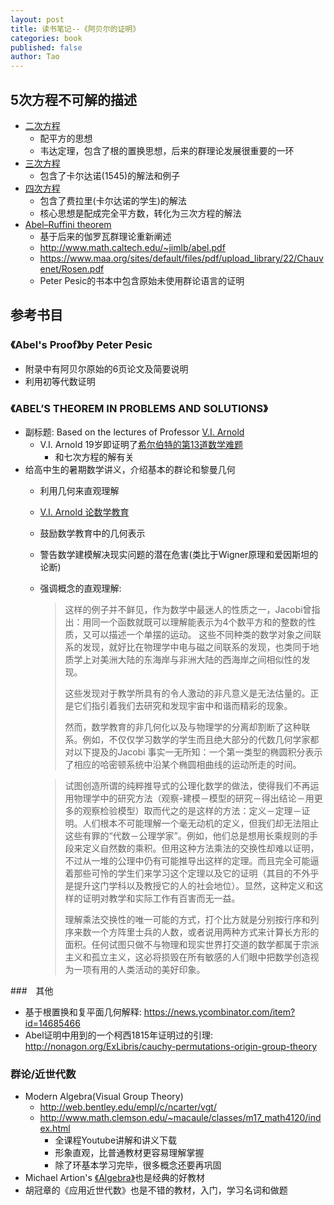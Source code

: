 ```yaml
---
layout: post
title: 读书笔记--《阿贝尔的证明》
categories: book
published: false
author: Tao
---
```


## 5次方程不可解的描述
  - [二次方程](https://zh.wikipedia.org/wiki/%E4%B8%80%E5%85%83%E4%BA%8C%E6%AC%A1%E6%96%B9%E7%A8%8B)
    - 配平方的思想
    - 韦达定理，包含了根的置换思想，后来的群理论发展很重要的一环
  - [三次方程](https://zh.wikipedia.org/wiki/%E4%B8%89%E6%AC%A1%E6%96%B9%E7%A8%8B)
    - 包含了卡尔达诺(1545)的解法和例子
  - [四次方程](https://zh.wikipedia.org/wiki/%E5%9B%9B%E6%AC%A1%E6%96%B9%E7%A8%8B)
    - 包含了费拉里(卡尔达诺的学生)的解法
    - 核心思想是配成完全平方数，转化为三次方程的解法
  - [Abel–Ruffini theorem](https://en.wikipedia.org/wiki/Abel%E2%80%93Ruffini_theorem)
    - 基于后来的伽罗瓦群理论重新阐述
    - <http://www.math.caltech.edu/~jimlb/abel.pdf>
    - <https://www.maa.org/sites/default/files/pdf/upload_library/22/Chauvenet/Rosen.pdf>
    - Peter Pesic的书本中包含原始未使用群论语言的证明

## 参考书目

### 《Abel's Proof》by Peter Pesic
  - 附录中有阿贝尔原始的6页论文及简要说明
  - 利用初等代数证明

### 《ABEL’S THEOREM IN PROBLEMS AND SOLUTIONS》
  - 副标题: Based on the lectures of Professor [V.I. Arnold](https://en.wikipedia.org/wiki/Vladimir_Arnold)
    - V.I. Arnold 19岁即证明了[希尔伯特的第13道数学难题](https://en.wikipedia.org/wiki/Hilbert%27s_thirteenth_problem)
      - 和七次方程的解有关
  - 给高中生的暑期数学讲义，介绍基本的群论和黎曼几何
    - 利用几何来直观理解
    - [V.I. Arnold 论数学教育](https://book.douban.com/subject/3202119/discussion/1364384/)
     - 鼓励数学教育中的几何表示
      - 警告数学建模解决现实问题的潜在危害(类比于Wigner原理和爱因斯坦的论断)
      - 强调概念的直观理解:  

          >这样的例子并不鲜见，作为数学中最迷人的性质之一，Jacobi曾指出：用同一个函数就既可以理解能表示为4个数平方和的整数的性质，又可以描述一个单摆的运动。 这些不同种类的数学对象之间联系的发现，就好比在物理学中电与磁之间联系的发现，也类同于地质学上对美洲大陆的东海岸与非洲大陆的西海岸之间相似性的发现。
          >
          >这些发现对于教学所具有的令人激动的非凡意义是无法估量的。正是它们指引着我们去研究和发现宇宙中和谐而精彩的现象。
          >
          >然而，数学教育的非几何化以及与物理学的分离却割断了这种联系。例如，不仅仅学习数学的学生而且绝大部分的代数几何学家都对以下提及的Jacobi 事实一无所知：一个第一类型的椭圆积分表示了相应的哈密顿系统中沿某个椭圆相曲线的运动所走的时间。

          >试图创造所谓的纯粹推导式的公理化数学的做法，使得我们不再运用物理学中的研究方法（观察-建模－模型的研究－得出结论－用更多的观察检验模型）取而代之的是这样的方法：定义－定理－证明。人们根本不可能理解一个毫无动机的定义，但我们却无法阻止这些有罪的“代数－公理学家”。例如，他们总是想用长乘规则的手段来定义自然数的乘积。但用这种方法乘法的交换性却难以证明，不过从一堆的公理中仍有可能推导出这样的定理。而且完全可能逼着那些可怜的学生们来学习这个定理以及它的证明（其目的不外乎是提升这门学科以及教授它的人的社会地位）。显然，这种定义和这样的证明对教学和实际工作有百害而无一益。
          >
          >理解乘法交换性的唯一可能的方式，打个比方就是分别按行序和列序来数一个方阵里士兵的人数，或者说用两种方式来计算长方形的面积。任何试图只做不与物理和现实世界打交道的数学都属于宗派主义和孤立主义，这必将损毁在所有敏感的人们眼中把数学创造视为一项有用的人类活动的美好印象。

###　其他
  - 基于根置换和复平面几何解释: <https://news.ycombinator.com/item?id=14685466>
  - Abel证明中用到的一个柯西1815年证明过的引理: <http://nonagon.org/ExLibris/cauchy-permutations-origin-group-theory>

### 群论/近世代数
  - Modern Algebra(Visual Group Theory)
    - <http://web.bentley.edu/empl/c/ncarter/vgt/>
    - <http://www.math.clemson.edu/~macaule/classes/m17_math4120/index.html>
      - 全课程Youtube讲解和讲义下载
      - 形象直观，比普通教材更容易理解掌握
      - 除了环基本学习完毕，很多概念还要再巩固
  - Michael Artion's [《Algebra》](https://book.douban.com/subject/5496239/)也是经典的好教材
  - 胡冠章的《应用近世代数》也是不错的教材，入门，学习名词和做题